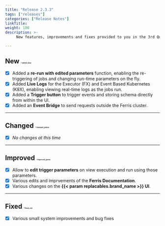 ```yaml
---
title: "Release 2.3.3"
tags: ["releases"] 
categories: ["Release Notes"]
linkTitle:
weight: 100
description: >-
     New features, improvements and fixes provided to you in the 3rd Quarter of the year 2023.

---
```


## New <img src="/images/added_blue.png" alt="added_blue" style="zoom:25%;" />

- [x] Added a **re-run with edited parameters** function, enabling the re-triggering of jobs and changing run-time parameters on the fly.
- [x] Added **Live Logs** for the Executor (FX) and Event Based Kubernetes (K8X), enabling viewing real-time logs as the jobs run.
- [x] Added a **Trigger button** to trigger events and storing schema directly from within the UI.
- [x] Added an **Event Bridge** to send requests outside the Ferris cluster.

---

## Changed <img src="/images/changed_yellow.png" alt="changed_yellow" style="zoom:25%;" />

- [x] _No changes at this time_

---

## Improved <img src="/images/improved_green.png" alt="improved_green" style="zoom:25%;" />

- [x] Allow to **edit trigger parameters** on view execution and run using those parameters.
- [x] Various edits and imprvements of the **Ferris Documentation**.
- [x] Various changes on the **{{< param replacables.brand_name  >}} UI**.

---

## Fixed <img src="/images/fixed_red.png" alt="fixed_red" style="zoom:25%;" />

- [x] Various small system improvements and bug fixes